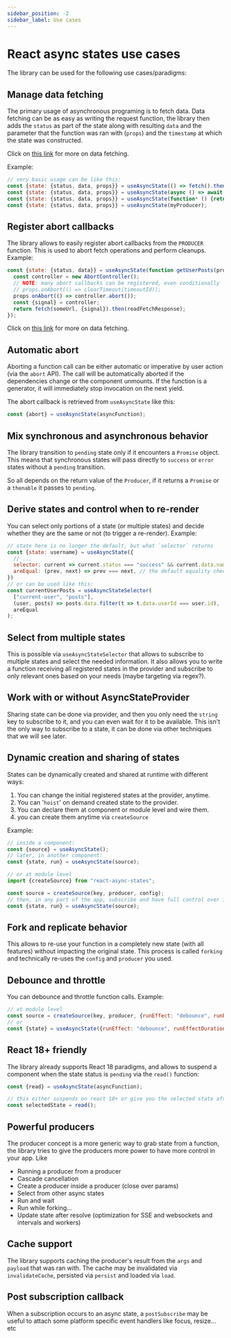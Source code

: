 ```yaml
---
sidebar_position: -2
sidebar_label: Use cases
---
```

# React async states use cases

The library can be used for the following use cases/paradigms:

## **Manage data fetching**
The primary usage of asynchronous programing is to fetch data.
Data fetching can be as easy as writing the request function, the library then 
adds the `status` as part of the state along with resulting `data` and the 
parameter that the function was ran with (`props`) and the `timestamp` at which
the state was constructed.

Click on [this link](/docs/faq/how-the-library-works) for more on data fetching.

Example:
```javascript
// very basic usage can be like this:
const {state: {status, data, props}} = useAsyncState(() => fetch().then());
const {state: {status, data, props}} = useAsyncState(async () => await fetch().then());
const {state: {status, data, props}} = useAsyncState(function* () {return yield fetch().then()});
const {state: {status, data, props}} = useAsyncState(myProducer);
```

## **Register abort callbacks**
The library allows to easily register abort callbacks from the `PRODUCER` function.
This is used to abort fetch operations and perform cleanups.
Example:
```javascript
const {state: {status, data}} = useAsyncState(function getUserPosts(props) {
  const controller = new AbortController();
  // NOTE: many abort callbacks can be registered, even conditionally
  // props.onAbort(() => clearTimeout(timeoutId));
  props.onAbort(() => controller.abort());
  const {signal} = controller;
  return fetch(someUrl, {signal}).then(readFetchResponse);
});
```

Click on [this link](/docs/faq/cancellations) for more on data fetching.

## **Automatic abort**
Aborting a function call can be either automatic or imperative by user action
(via the `abort` API). The call will be automatically aborted if the 
dependencies change or the component unmounts. If the function is a generator,
it will immediately stop invocation on the next yield.

The abort callback is retrieved from `useAsyncState` like this:
```javascript
const {abort} = useAsyncState(asyncFunction);
```

## **Mix synchronous and asynchronous behavior**
The library transition to `pending` state only if it encounters
a `Promise` object. This means that synchronous states will pass directly 
to `success` or `error` states without a `pending` transition.

So all depends on the return value of the `Producer`, if it returns a `Promise`
or  a `thenable` it passes to `pending`. 

## **Derive states and control when to re-render**
You can select only portions of a state (or multiple states) and
decide whether they are the same or not (to trigger a re-render).
Example:
```javascript
// state here is no longer the default, but what `selector` returns
const {state: username} = useAsyncState({
  // ...
  selector: current => current.status === "success" && current.data.name,
  areEqual: (prev, next) => prev === next, // the default equality check is by Object.is
})
// or can be used like this:
const currentUserPosts = useAsyncStateSelector(
  ["current-user", "posts"],
  (user, posts) => posts.data.filter(t => t.data.userId === user.id),
  areEqual
);
```
## **Select from multiple states**
This is possible via `useAsyncStateSelector` that allows to subscribe to multiple
states and select the needed information. It also allows you to write a function
receiving all registered states in the provider and subscribe to only relevant 
ones based on your needs (maybe targeting via regex?).

## **Work with or without AsyncStateProvider**
Sharing state can be done via provider, and then you only need the `string` key
to subscribe to it, and you can even wait for it to be available.
This isn't the only way to subscribe to a state, it can be done via other
techniques that we will see later.

## **Dynamic creation and sharing of states**
States can be dynamically created and shared at runtime with different ways:
   1. You can change the initial registered states at the provider, anytime.
   2. You can '`hoist`' on demand created state to the provider.
   3. You can declare them at component or module level and wire them.
   3. you can create them anytime via `createSource`
   
Example:
```javascript
// inside a component:
const {source} = useAsyncState();
// later, in another component:
const {state, run} = useAsyncState(source);

// or at module level
import {createSource} from "react-async-states";

const source = createSource(key, producer, config);
// then, in any part of the app, subscribe and have full control over it
const {state, run} = useAsyncState(source);
```
## **Fork and replicate behavior**
This allows to re-use your function in a completely new state (with all features)
without impacting the original state.
This process is called `forking` and technically re-uses the `config` and
`producer` you used.

## **Debounce and throttle**
You can debounce and throttle function calls. Example:

```javascript
// at module level
const source = createSource(key, producer, {runEffect: "debounce", runEffectDurationMs: 500});
// or
const {state} = useAsyncState({runEffect: "debounce", runEffectDurationMs: 500});
```

## **React 18+ friendly**
The library already supports React 18 paradigms, and allows to suspend a component when
the state status is `pending` via the `read()` function:
```javascript
const {read} = useAsyncState(asyncFunction);

// this either suspends on react 18+ or give you the selected state after warning you
const selectedState = read();
```

## **Powerful producers**
The producer concept is  a more generic way to grab
state from a function, the library tries to give the producers more power to have
more control in your app. Like
- Running a producer from a producer
- Cascade cancellation
- Create a producer inside a producer (close over params)
- Select from other async states
- Run and wait
- Run while forking...
- Update state after resolve (optimization for SSE and websockets and intervals and workers)

## **Cache support**
The library supports caching the producer's result from the `args` and
`payload` that was ran with.
The cache may be invalidated via `invalidateCache`, persisted via `persist` and
loaded via `load`.

## **Post subscription callback**
When a subscription occurs to an async state, a `postSubscribe` may be useful
to attach some platform specific event handlers like focus, resize... etc

